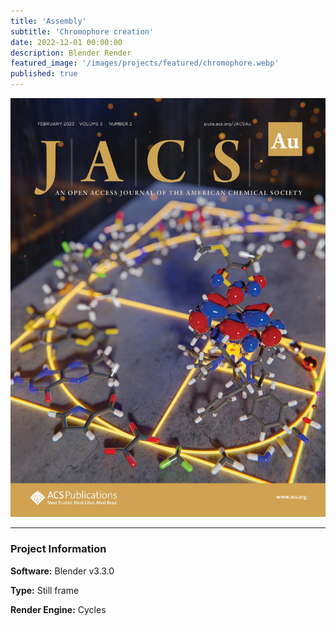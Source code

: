 ```yaml
---
title: 'Assembly'
subtitle: 'Chromophore creation'
date: 2022-12-01 00:00:00
description: Blender Render
featured_image: '/images/projects/featured/chromophore.webp'
published: true
---
```


![](/images/projects/full_size/chromophore.webp)

---

### Project Information

**Software:** Blender v3.3.0

**Type:** Still frame

**Render Engine:** Cycles
